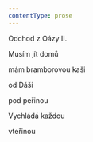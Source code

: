 ```yaml
---
contentType: prose
---
```


Odchod z Oázy II.

Musím jít domů

mám bramborovou kaši

od Dáši

pod peřinou

Vychládá každou

vteřinou
